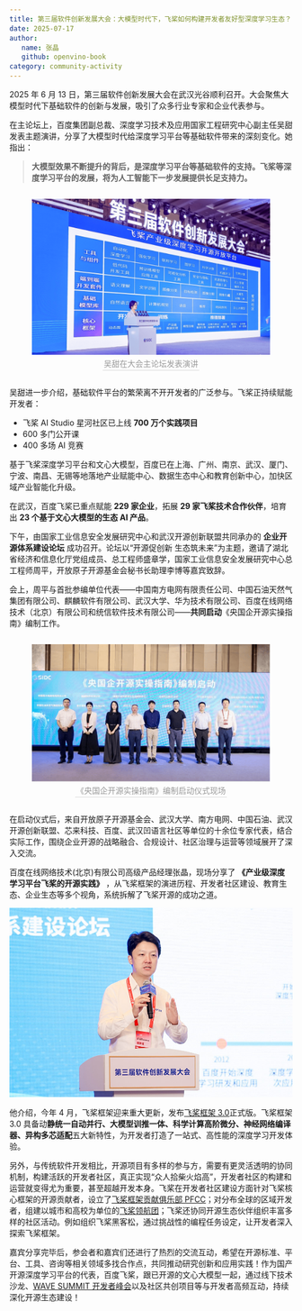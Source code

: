 ```yaml
---
title: 第三届软件创新发展大会：大模型时代下，飞桨如何构建开发者友好型深度学习生态？
date: 2025-07-17
author:
   name: 张晶
   github: openvino-book
category: community-activity
---
```


<style>
figure {
   text-align: center;
}
figcaption {
   color: orange;
   border-bottom: 1px solid #d9d9d9;
   display: inline-block;
   color: #999;
   padding: 2px;
}
</style>

2025 年 6 月 13 日，第三届软件创新发展大会在武汉光谷顺利召开。大会聚焦大模型时代下基础软件的创新与发展，吸引了众多行业专家和企业代表参与。

在主论坛上，百度集团副总裁、深度学习技术及应用国家工程研究中心副主任吴甜发表主题演讲，分享了大模型时代给深度学习平台等基础软件带来的深刻变化。她指出：

> **大模型效果不断提升的背后，是深度学习平台等基础软件的支持。飞桨等深度学习平台的发展，将为人工智能下一步发展提供长足支持力。**

   <div style="display: flex; justify-content: space-between">
      <figure>
         <img src="../images/2025-3rd-sw-conf/wutian.png" alt="wutian" />
         <figcaption>吴甜在大会主论坛发表演讲</figcaption>
      </figure>
   </div>

吴甜进一步介绍，基础软件平台的繁荣离不开开发者的广泛参与。飞桨正持续赋能开发者：

- 飞桨 AI Studio 星河社区已上线 **700 万个实践项目**
- 600 多门公开课
- 400 多场 AI 竞赛

基于飞桨深度学习平台和文心大模型，百度已在上海、广州、南京、武汉、厦门、宁波、南昌、无锡等地落地产业赋能中心、数据生态中心和教育创新中心，加快区域产业智能化升级。

在武汉，百度飞桨已重点赋能 **229 家企业**，拓展 **29 家飞桨技术合作伙伴**，培育出 **23 个基于文心大模型的生态 AI 产品**。

下午，由国家工业信息安全发展研究中心和武汉开源创新联盟共同承办的 **企业开源体系建设论坛** 成功召开。论坛以“开源促创新 生态筑未来”为主题，邀请了湖北省经济和信息化厅党组成员、总工程师盛章学，国家工业信息安全发展研究中心总工程师周平，开放原子开源基金会秘书长助理李博等嘉宾致辞。

会上，周平与首批参编单位代表——中国南方电网有限责任公司、中国石油天然气集团有限公司、麒麟软件有限公司、武汉大学、华为技术有限公司、百度在线网络技术（北京）有限公司和统信软件技术有限公司——**共同启动**《央国企开源实操指南》编制工作。

   <div style="display: flex; justify-content: space-between">
      <figure>
         <img src="../images/2025-3rd-sw-conf/startup.png" alt="startup" />
         <figcaption>《央国企开源实操指南》编制启动仪式现场</figcaption>
      </figure>
   </div>

在启动仪式后，来自开放原子开源基金会、武汉大学、南方电网、中国石油、武汉开源创新联盟、芯来科技、百度、武汉凹语言社区等单位的十余位专家代表，结合实际工作，围绕企业开源的战略融合、合规设计、社区治理与运营等领域展开了深入交流。

百度在线网络技术(北京)有限公司高级产品经理张晶，现场分享了 **《产业级深度学习平台飞桨的开源实践》** ，从飞桨框架的演进历程、开发者社区建设、教育生态、企业生态等多个视角，系统拆解了飞桨开源的成功之道。

![alex](../images/2025-3rd-sw-conf/alex.jpg)

他介绍，今年 4 月，飞桨框架迎来重大更新，发布[飞桨框架 3.0](https://mp.weixin.qq.com/s/MAdo7fZ6dfeGcCQUtRP2ag)正式版。飞桨框架 3.0 具备动**静统一自动并行、大模型训推一体、科学计算高阶微分、神经网络编译器、异构多芯适配**五大新特性，为开发者打造了一站式、高性能的深度学习开发体验。

另外，与传统软件开发相比，开源项目有多样的参与方，需要有更灵活透明的协同机制，构建活跃的开发者社区，真正实现“众人拾柴火焰高”，开发者社区的构建和运营就变得尤为重要，甚至超越开发本身。飞桨在开发者社区建设方面针对飞桨核心框架的开源贡献者，设立了[飞桨框架贡献俱乐部 PFCC](https://github.com/PaddlePaddle/community/tree/master/pfcc)；对分布全球的区域开发者，组建以城市和高校为单位的[飞桨领航团](https://www.paddlepaddle.org.cn/ppdenavigategroup)；飞桨还协同开源生态伙伴组织丰富多样的社区活动。例如组织飞桨黑客松，通过挑战性的编程任务设定，让开发者深入探索飞桨框架。

嘉宾分享完毕后，参会者和嘉宾们还进行了热烈的交流互动，希望在开源标准、平台、工具、咨询等相关领域多找合作点，共同推动研究创新和应用实践！作为国产开源深度学习平台的代表，百度飞桨，跟已开源的文心大模型一起，通过线下技术沙龙、[WAVE SUMMIT 开发者峰会](https://www.wavesummit.com.cn/)以及社区共创项目‌等与开发者高频互动，持续深化开源生态建设！
